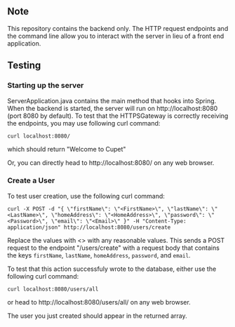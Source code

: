 ## Note

This repository contains the backend only. The HTTP request endpoints and the command line allow you to interact with the server in lieu of a front end application.

## Testing

### Starting up the server

ServerApplication.java contains the main method that hooks into Spring. When the backend is started, the server will run on http://localhost:8080 (port 8080 by default).
To test that the HTTPSGateway is correctly receiving the endpoints, you may use following curl command:

`curl localhost:8080/`

which should return "Welcome to Cupet"

Or, you can directly head to http://localhost:8080/ on any web browser.

### Create a User

To test user creation, use the following curl command:

`curl -X POST -d "{ \"firstName\": \"<FirstName>\", \"lastName\": \"<LastName>\", \"homeAddress\": \"<HomeAddress>\", \"password\": \"<Password>\", \"email\": \"<Email>\" }" -H "Content-Type: application/json" http://localhost:8080/users/create`

Replace the values with <> with any reasonable values.
This sends a POST request to the endpoint "/users/create" with a request body that contains the keys `firstName`, `lastName`, `homeAddress`, `password`, and `email`.

To test that this action successfuly wrote to the database, either use the following curl command:

`curl localhost:8080/users/all`

or head to http://localhost:8080/users/all/ on any web browser.

The user you just created should appear in the returned array.